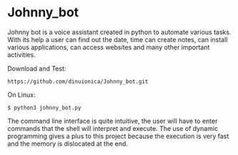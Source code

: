 # Johnny_bot


Johnny bot is a voice assistant created in python to automate various tasks. With its help a user can find out the date,
time can create notes, can install various applications, can access websites and many other important activities.

Download and Test:
```
https://github.com/dinuionica/Johnny_bot.git
```
On Linux:

```
$ python3 johnny_bot.py
```

The command line interface is quite intuitive, the user will have to enter commands 
that the shell will interpret and execute. The use of dynamic programming gives a plus
to this project because the execution is very fast and the memory is dislocated at the end.
